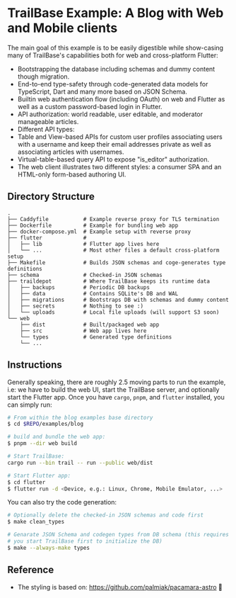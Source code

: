 # TrailBase Example: A Blog with Web and Mobile clients

The main goal of this example is to be easily digestible while show-casing many
of TrailBase's capabilities both for web and cross-platform Flutter:

* Bootstrapping the database including schemas and dummy content though migration.
* End-to-end type-safety through code-generated data models for TypeScript,
  Dart and many more based on JSON Schema.
* Builtin web authentication flow (including OAuth) on web and Flutter as well
  as a custom password-based login in Flutter.
* API authorization: world readable, user editable, and moderator manageable articles.
* Different API types:
 * Table and View-based APIs for custom user profiles associating users with a
   username and keep their email addresses private as well as associating
   articles with usernames.
 * Virtual-table-based query API to expose "is_editor" authorization.
* The web client illustrates two different styles: a consumer SPA and an
  HTML-only form-based authoring UI.

## Directory Structure

```
.
├── Caddyfile           # Example reverse proxy for TLS termination
├── Dockerfile          # Example for bundling web app
├── docker-compose.yml  # Example setup with reverse proxy
├── flutter             #
│   ├── lib             # Flutter app lives here
│   └── ...             # Most other files a default cross-platform setup
├── Makefile            # Builds JSON schemas and coge-generates type definitions
├── schema              # Checked-in JSON schemas
├── traildepot          # Where TrailBase keeps its runtime data
│   ├── backups         # Periodic DB backups
│   ├── data            # Contains SQLite's DB and WAL
│   ├── migrations      # Bootstraps DB with schemas and dummy content
│   ├── secrets         # Nothing to see :)
│   └── uploads         # Local file uploads (will support S3 soon)
└── web
    ├── dist            # Built/packaged web app
    ├── src             # Web app lives here
    └── types           # Generated type definitions
    └── ...
```

## Instructions

Generally speaking, there are roughly 2.5 moving parts to run the example, i.e:
we have to build the web UI, start the TrailBase server, and optionally start
the Flutter app. Once you have `cargo`, `pnpm`, and `flutter` installed, you
can simply run:

```bash
# From within the blog examples base directory
$ cd $REPO/examples/blog

# build and bundle the web app:
$ pnpm --dir web build

# Start TrailBase:
cargo run --bin trail -- run --public web/dist

# Start Flutter app:
$ cd flutter
$ flutter run -d <Device, e.g.: Linux, Chrome, Mobile Emulator, ...>
```

You can also try the code generation:

```bash
# Optionally delete the checked-in JSON schemas and code first
$ make clean_types

# Genarate JSON Schema and codegen types from DB schema (this requires that
# you start TrailBase first to initialize the DB)
$ make --always-make types
```

## Reference

* The styling is based on: https://github.com/palmiak/pacamara-astro 🙏
